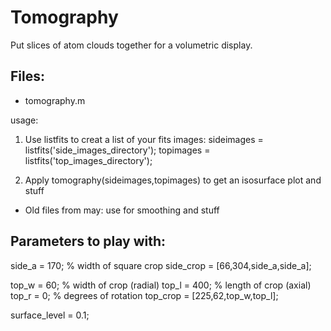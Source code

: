 # Tomography

Put slices of atom clouds together for a volumetric display.

## Files:

* tomography.m

usage:

1. Use listfits to creat a list of your fits images:
	sideimages = listfits('side_images_directory');
	topimages = listfits('top_images_directory');

2. Apply tomography(sideimages,topimages) to get an isosurface plot and stuff

* Old files from may: use for smoothing and stuff


## Parameters to play with:

side_a = 170; % width of square crop
side_crop = [66,304,side_a,side_a];

top_w = 60;  % width of crop (radial)
top_l = 400; % length of crop (axial)
top_r = 0;  % degrees of rotation
top_crop = [225,62,top_w,top_l];

surface_level = 0.1; 